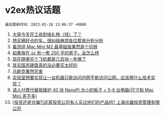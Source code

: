 # v2ex热议话题

`最后更新时间：2023-01-28 13:06:37 +0800`

1. [大家今天开工收到啥礼物（钱）了？](https://www.v2ex.com/t/910951)
1. [想买辆好点的车，很纠结麻烦各位帮我分析分析](https://www.v2ex.com/t/911001)
1. [看测评 Mac Mini M2 最基础版果然是个坑呀](https://www.v2ex.com/t/910841)
1. [如果我在 sz 有一套 250 平的房子，会怎么样](https://www.v2ex.com/t/910854)
1. [现在随便买个飞机都是几百块一年佛了](https://www.v2ex.com/t/910931)
1. [其实固态硬盘真的没必要买太好的](https://www.v2ex.com/t/910866)
1. [马斯克果然厉害](https://www.v2ex.com/t/910857)
1. [实验室想要实现让一台机器只能访问内网不能访问公网，应该用什么技术实现？](https://www.v2ex.com/t/910930)
1. [请人付费代替我维护 40 块 NanoPi 大小的板子 + 5-6 台电脑(尺寸和 Mac Mini 差不多)](https://www.v2ex.com/t/910966)
1. [[投资还是诈骗?]这家投资公司有人买过他们的产品吗? 上海兆雄投资管理有限公司](https://www.v2ex.com/t/910959)

